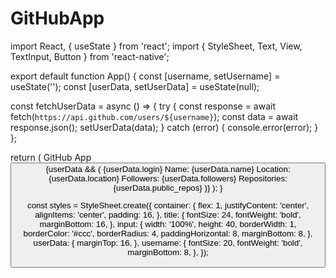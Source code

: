 # GitHubApp
import React, { useState } from 'react';
import { StyleSheet, Text, View, TextInput, Button } from 'react-native';

export default function App() {
  const [username, setUsername] = useState('');
  const [userData, setUserData] = useState(null);

  const fetchUserData = async () => {
    try {
      const response = await fetch(`https://api.github.com/users/${username}`);
      const data = await response.json();
      setUserData(data);
    } catch (error) {
      console.error(error);
    }
  };

  return (
    <View style={styles.container}>
      <Text style={styles.title}>GitHub App</Text>
      <TextInput
        style={styles.input}
        placeholder="Enter GitHub username"
        value={username}
        onChangeText={setUsername}
      />
      <Button title="Fetch User Data" onPress={fetchUserData} />
      {userData && (
        <View style={styles.userData}>
          <Text style={styles.username}>{userData.login}</Text>
          <Text>Name: {userData.name}</Text>
          <Text>Location: {userData.location}</Text>
          <Text>Followers: {userData.followers}</Text>
          <Text>Repositories: {userData.public_repos}</Text>
        </View>
      )}
    </View>
  );
}

const styles = StyleSheet.create({
  container: {
    flex: 1,
    justifyContent: 'center',
    alignItems: 'center',
    padding: 16,
  },
  title: {
    fontSize: 24,
    fontWeight: 'bold',
    marginBottom: 16,
  },
  input: {
    width: '100%',
    height: 40,
    borderWidth: 1,
    borderColor: '#ccc',
    borderRadius: 4,
    paddingHorizontal: 8,
    marginBottom: 8,
  },
  userData: {
    marginTop: 16,
  },
  username: {
    fontSize: 20,
    fontWeight: 'bold',
    marginBottom: 8,
  },
});

